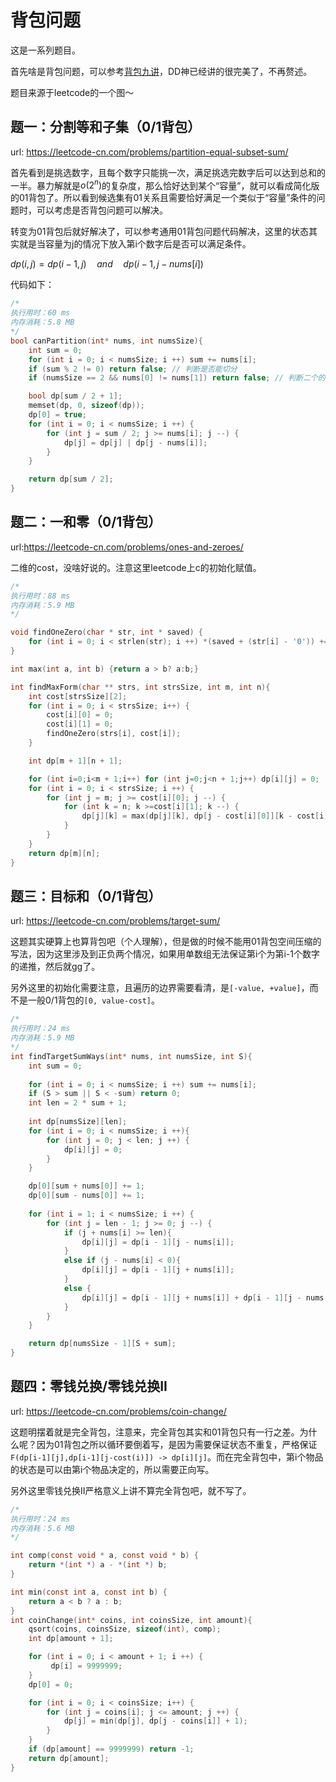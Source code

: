 # 背包问题

这是一系列题目。

首先啥是背包问题，可以参考[背包九讲](https://github.com/tianyicui/pack/blob/master/V2.pdf)，DD神已经讲的很完美了，不再赘述。

题目来源于leetcode的一个图～

## 题一：分割等和子集（0/1背包）

url: https://leetcode-cn.com/problems/partition-equal-subset-sum/

首先看到是挑选数字，且每个数字只能挑一次，满足挑选完数字后可以达到总和的一半。暴力解就是$o(2^n)$的复杂度，那么恰好达到某个“容量”，就可以看成简化版的01背包了。所以看到候选集有01关系且需要恰好满足一个类似于“容量”条件的问题时，可以考虑是否背包问题可以解决。

转变为01背包后就好解决了，可以参考通用01背包问题代码解决，这里的状态其实就是当容量为j的情况下放入第i个数字后是否可以满足条件。

$dp(i,j)=dp(i-1, j) \quad and\quad dp(i-1, j - nums[i])$

代码如下：

```c
/*
执行用时：60 ms
内存消耗：5.8 MB
*/
bool canPartition(int* nums, int numsSize){
    int sum = 0;
    for (int i = 0; i < numsSize; i ++) sum += nums[i];
    if (sum % 2 != 0) return false; // 判断是否能切分
    if (numsSize == 2 && nums[0] != nums[1]) return false; // 判断二个的情况

    bool dp[sum / 2 + 1];
    memset(dp, 0, sizeof(dp));
    dp[0] = true;
    for (int i = 0; i < numsSize; i ++) {
        for (int j = sum / 2; j >= nums[i]; j --) {
            dp[j] = dp[j] | dp[j - nums[i]];
        }
    }

    return dp[sum / 2];
}
```

## 题二：一和零（0/1背包）

url:https://leetcode-cn.com/problems/ones-and-zeroes/

二维的cost，没啥好说的。注意这里leetcode上c的初始化赋值。

```c
/*
执行用时：88 ms
内存消耗：5.9 MB
*/

void findOneZero(char * str, int * saved) {
    for (int i = 0; i < strlen(str); i ++) *(saved + (str[i] - '0')) += 1;
}

int max(int a, int b) {return a > b? a:b;}

int findMaxForm(char ** strs, int strsSize, int m, int n){
    int cost[strsSize][2];
    for (int i = 0; i < strsSize; i++) {
        cost[i][0] = 0;
        cost[i][1] = 0;
        findOneZero(strs[i], cost[i]);
    }

    int dp[m + 1][n + 1];

    for (int i=0;i<m + 1;i++) for (int j=0;j<n + 1;j++) dp[i][j] = 0;
    for (int i = 0; i < strsSize; i ++) {
        for (int j = m; j >= cost[i][0]; j --) {
            for (int k = n; k >=cost[i][1]; k --) {
                dp[j][k] = max(dp[j][k], dp[j - cost[i][0]][k - cost[i][1]] + 1);
            }
        }
    }
    return dp[m][n];
}
```

## 题三：目标和（0/1背包）

url: https://leetcode-cn.com/problems/target-sum/

这题其实硬算上也算背包吧（个人理解），但是做的时候不能用01背包空间压缩的写法，因为这里涉及到正负两个情况，如果用单数组无法保证第i个为第i-1个数字的递推，然后就gg了。

另外这里的初始化需要注意，且遍历的边界需要看清，是`[-value, +value]`，而不是一般0/1背包的`[0, value-cost]`。

```c
/*
执行用时：24 ms
内存消耗：5.9 MB
*/
int findTargetSumWays(int* nums, int numsSize, int S){
    int sum = 0;
    
    for (int i = 0; i < numsSize; i ++) sum += nums[i];
    if (S > sum || S < -sum) return 0;
    int len = 2 * sum + 1;
    
    int dp[numsSize][len];
    for (int i = 0; i < numsSize; i ++){
        for (int j = 0; j < len; j ++) {
            dp[i][j] = 0;
        }
    }

    dp[0][sum + nums[0]] += 1;
    dp[0][sum - nums[0]] += 1;
    
    for (int i = 1; i < numsSize; i ++) {
        for (int j = len - 1; j >= 0; j --) {
            if (j + nums[i] >= len){
                dp[i][j] = dp[i - 1][j - nums[i]];
            } 
            else if (j - nums[i] < 0){
                dp[i][j] = dp[i - 1][j + nums[i]];
            }
            else {
                dp[i][j] = dp[i - 1][j + nums[i]] + dp[i - 1][j - nums[i]];
            }
        }
    }

    return dp[numsSize - 1][S + sum];
}
```

## 题四：零钱兑换/零钱兑换II

url: https://leetcode-cn.com/problems/coin-change/

这题明摆着就是完全背包，注意来，完全背包其实和01背包只有一行之差。为什么呢？因为01背包之所以循环要倒着写，是因为需要保证状态不重复，严格保证 `F(dp[i-1][j],dp[i-1][j-cost(i)]) -> dp[i][j]`。而在完全背包中，第i个物品的状态是可以由第i个物品决定的，所以需要正向写。

另外这里零钱兑换II严格意义上讲不算完全背包吧，就不写了。

```c
/*
执行用时：24 ms
内存消耗：5.6 MB
*/

int comp(const void * a, const void * b) {
    return *(int *) a - *(int *) b;
}

int min(const int a, const int b) {
    return a < b ? a : b;
}
int coinChange(int* coins, int coinsSize, int amount){
    qsort(coins, coinsSize, sizeof(int), comp);
    int dp[amount + 1];

    for (int i = 0; i < amount + 1; i ++) {
         dp[i] = 9999999;
    }
    dp[0] = 0;

    for (int i = 0; i < coinsSize; i++) {
        for (int j = coins[i]; j <= amount; j ++) {
            dp[j] = min(dp[j], dp[j - coins[i]] + 1);
        }
    }
    if (dp[amount] == 9999999) return -1;
    return dp[amount];
}
```

